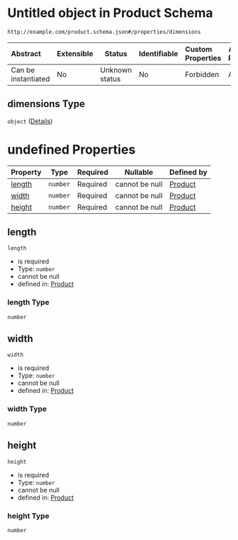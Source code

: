# Untitled object in Product Schema

```txt
http://example.com/product.schema.json#/properties/dimensions
```




| Abstract            | Extensible | Status         | Identifiable | Custom Properties | Additional Properties | Access Restrictions | Defined In                                                                 |
| :------------------ | ---------- | -------------- | ------------ | :---------------- | --------------------- | ------------------- | -------------------------------------------------------------------------- |
| Can be instantiated | No         | Unknown status | No           | Forbidden         | Allowed               | none                | [product.schema.json\*](../out/product.schema.json "open original schema") |

## dimensions Type

`object` ([Details](product-properties-dimensions.md))

# undefined Properties

| Property          | Type     | Required | Nullable       | Defined by                                                                                                                                           |
| :---------------- | -------- | -------- | -------------- | :--------------------------------------------------------------------------------------------------------------------------------------------------- |
| [length](#length) | `number` | Required | cannot be null | [Product](product-properties-dimensions-properties-length.md "http&#x3A;//example.com/product.schema.json#/properties/dimensions/properties/length") |
| [width](#width)   | `number` | Required | cannot be null | [Product](product-properties-dimensions-properties-width.md "http&#x3A;//example.com/product.schema.json#/properties/dimensions/properties/width")   |
| [height](#height) | `number` | Required | cannot be null | [Product](product-properties-dimensions-properties-height.md "http&#x3A;//example.com/product.schema.json#/properties/dimensions/properties/height") |

## length




`length`

-   is required
-   Type: `number`
-   cannot be null
-   defined in: [Product](product-properties-dimensions-properties-length.md "http&#x3A;//example.com/product.schema.json#/properties/dimensions/properties/length")

### length Type

`number`

## width




`width`

-   is required
-   Type: `number`
-   cannot be null
-   defined in: [Product](product-properties-dimensions-properties-width.md "http&#x3A;//example.com/product.schema.json#/properties/dimensions/properties/width")

### width Type

`number`

## height




`height`

-   is required
-   Type: `number`
-   cannot be null
-   defined in: [Product](product-properties-dimensions-properties-height.md "http&#x3A;//example.com/product.schema.json#/properties/dimensions/properties/height")

### height Type

`number`
